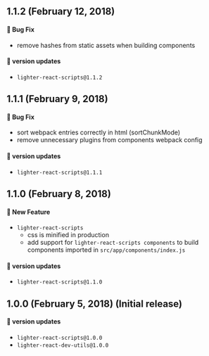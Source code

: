 ## 1.1.2 (February 12, 2018)

#### :bug: Bug Fix
  * remove hashes from static assets when building components

#### :tada: version updates

* `lighter-react-scripts@1.1.2`

## 1.1.1 (February 9, 2018)

#### :bug: Bug Fix
  * sort webpack entries correctly in html (sortChunkMode)
  * remove unnecessary plugins from components webpack config

#### :tada: version updates

* `lighter-react-scripts@1.1.1`

## 1.1.0 (February 8, 2018)

#### :rocket: New Feature
* `lighter-react-scripts`
  * css is minified in production
  * add support for `lighter-react-scripts components` to build components imported in `src/app/components/index.js`

#### :tada: version updates

* `lighter-react-scripts@1.1.0`

## 1.0.0 (February 5, 2018) (Initial release)

#### :tada: version updates

* `lighter-react-scripts@1.0.0`
* `lighter-react-dev-utils@1.0.0`
